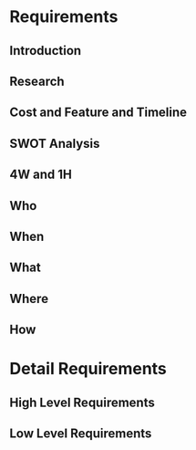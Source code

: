 # Requirements
## Introduction
## Research
## Cost and Feature and Timeline
## SWOT Analysis
## 4W and 1H
## Who
## When
## What
## Where
## How
# Detail Requirements
## High Level Requirements
## Low Level Requirements 
